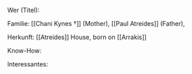 Wer (Titel):

Familie: [[Chani Kynes †]] (Mother), [[Paul Atreides]] (Father), 

Herkunft:  [[Atreides]] House, born on [[Arrakis]]

Know-How:

Interessantes:
